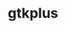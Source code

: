 ---
title: "gtkplus"
layout: cache
categories: [package, develop-2025-05-04]
meta: {"compilers": ["gcc@11.4.0"], "num_specs": 1, "num_specs_by_stack": {"e4s": 1, "root": 1}, "oss": ["ubuntu22.04"], "platforms": ["linux"], "stacks": ["e4s", "root"], "targets": ["x86_64_v3"], "versions": ["3.24.29"]}
spec_details: [{"compiler": "gcc@11.4.0", "hash": "skkt2qk6ytvu6qo5mnbf42kyxxvm242p", "os": "ubuntu22.04", "platform": "linux", "size": "-", "stacks": ["e4s", "root"], "target": "x86_64_v3", "variants": ["build_system=autotools", "~cups"], "versions": ["3.24.29"]}]
---